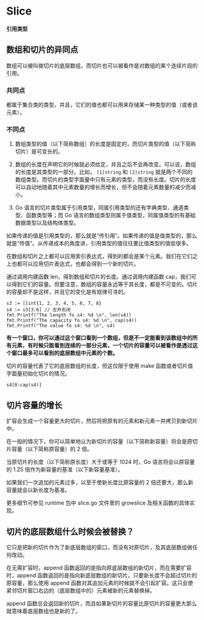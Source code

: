# Slice

**引用类型**

## 数组和切片的异同点

数组可以被叫做切片的底层数组，而切片也可以被看作是对数组的某个连续片段的引用。

### 共同点

都属于集合类的类型，并且，它们的值也都可以用来存储某一种类型的值（或者说元素）。

### 不同点

1. 数组类型的值（以下简称数组）的长度是固定的，而切片类型的值（以下简称切片）是可变长的。

2. 数组的长度在声明它的时候就必须给定，并且之后不会再改变。可以说，数组的长度是其类型的一部分。比如， `[1]string` 和 `[2]string` 就是两个不同的数组类型。而切片的类型字面量中只有元素的类型，而没有长度。切片的长度可以自动地随着其中元素数量的增长而增长，但不会随着元素数量的减少而减小。

3. Go 语言的切片类型属于引用类型，同属引用类型的还有字典类型、通道类型、函数类型等；而 Go 语言的数组类型则属于值类型，同属值类型的有基础数据类型以及结构体类型。



如果传递的值是引用类型的，那么就是“传引用”。如果传递的值是值类型的，那么就是“传值”。从传递成本的角度讲，引用类型的值往往要比值类型的值低很多。

在数组和切片之上都可以应用索引表达式，得到的都会是某个元素。我们在它们之上也都可以应用切片表达式，也都会得到一个新的切片。

通过调用内建函数 len，得到数组和切片的长度。通过调用内建函数 cap，我们可以得到它们的容量。但要注意，数组的容量永远等于其长度，都是不可变的。切片的容量却不是这样，并且它的变化是有规律可寻的。


```golang
s3 := []int{1, 2, 3, 4, 5, 6, 7, 8}
s4 := s3[3:6] // 左开右闭
fmt.Printf("The length fo s4: %d \n", len(s4))
fmt.Printf("The capacity fo s4: %d \n", cap(s4))
fmt.Printf("The value fo s4: %d \n", s4)
```

**有一个窗口，你可以通过这个窗口看到一个数组，但是不一定能看到该数组中的所有元素，有时候只能看到连续的一部分元素，一个切片的容量可以被看作是透过这个窗口最多可以看到的底层数组中元素的个数。**

切片的容量代表了它的底层数组的长度，但这仅限于使用 make 函数或者切片值字面量初始化切片的情况。

`s4[0:cap(s4)]`


## 切片容量的增长

扩容会生成一个容量更大的切片，然后将把原有的元素和新元素一并拷贝到新切片中。

在一般的情况下，你可以简单地认为新切片的容量（以下简称新容量）将会是原切片容量（以下简称原容量）的 2 倍。

当原切片的长度（以下简称原长度）大于或等于 1024 时，Go 语言将会以原容量的 1.25 倍作为新容量的基准（以下新容量基准）。

如果我们一次追加的元素过多，以至于使新长度比原容量的 2 倍还要大，那么新容量就会以新长度为基准。

更多细节可参见 runtime 包中 slice.go 文件里的 growslice 及相关函数的具体实现。


## 切片的底层数组什么时候会被替换？

它只是把新的切片作为了新底层数组的窗口，而没有对原切片，及其底层数组做任何改动。

在无需扩容时，append 函数返回的是指向原底层数组的新切片，而在需要扩容时，append 函数返回的是指向新底层数组的新切片。只要新长度不会超过切片的原容量，那么使用 append 函数对其追加元素的时候就不会引起扩容。这只会使紧邻切片窗口右边的（底层数组中的）元素被新的元素替换掉。

append 函数总会返回新的切片，而且如果新切片的容量比原切片的容量更大那么就意味着底层数组也是新的了。
